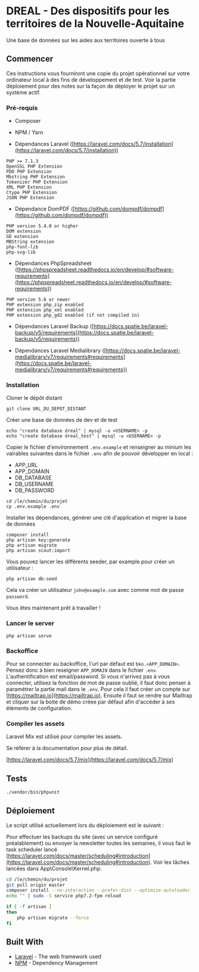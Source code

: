 
# DREAL - Des dispositifs pour les territoires de la Nouvelle-Aquitaine  

Une base de données sur les aides aux territoires ouverte à tous  

## Commencer  

Ces instructions vous fourniront une copie du projet opérationnel sur votre ordinateur local à des fins de développement et de test. Voir la partie déploiement pour des notes sur la façon de déployer le projet sur un système actif.  

### Pré-requis  

- Composer
- NPM / Yarn

- Dépendances Laravel ([https://laravel.com/docs/5.7/installation](https://laravel.com/docs/5.7/installation))
```
PHP >= 7.1.3  
OpenSSL PHP Extension  
PDO PHP Extension  
Mbstring PHP Extension  
Tokenizer PHP Extension  
XML PHP Extension  
Ctype PHP Extension  
JSON PHP Extension
```  

- Dépendance DomPDF ([https://github.com/dompdf/dompdf](https://github.com/dompdf/dompdf))
```
PHP version 5.4.0 or higher
DOM extension
GD extension
MBString extension
php-font-lib
php-svg-lib
```

- Dépendances PhpSpreadsheet ([https://phpspreadsheet.readthedocs.io/en/develop/#software-requirements](https://phpspreadsheet.readthedocs.io/en/develop/#software-requirements))
```
PHP version 5.6 or newer
PHP extension php_zip enabled
PHP extension php_xml enabled
PHP extension php_gd2 enabled (if not compiled in)
```

- Dépendances Laravel Backup ([https://docs.spatie.be/laravel-backup/v5/requirements](https://docs.spatie.be/laravel-backup/v5/requirements))

- Dépendances Laravel Medialibrary ([https://docs.spatie.be/laravel-medialibrary/v7/requirements#requirements](https://docs.spatie.be/laravel-medialibrary/v7/requirements#requirements))


### Installation

Cloner le dépôt distant

```  
git clone URL_DU_DEPOT_DISTANT
```  

Créer une base de données de dev et de test

```
echo "create database dreal" | mysql -u <USERNAME> -p
echo "create database dreal_test" | mysql -u <USERNAME> -p
```

Copier le fichier d'environnement `.env.example` et renseigner au minium les vairables suivantes dans le fichier `.env` afin de pouvoir développer en local :

- APP_URL
- APP_DOMAIN
- DB_DATABASE
- DB_USERNAME
- DB_PASSWORD

```
cd /le/chemin/du/projet
cp .env.example .env
```

Installer les dépendances, générer une clé d'application et migrer la base de données

```
composer install
php artisan key:generate
php artisan migrate
php artisan scout:import
```

Vous pouvez lancer les différents seeder, par example pour créer un utilisateur :
```
php artisan db:seed
```

Cela va créer un utilisateur `john@example.com` avec comme mot de passe `password`.

Vous êtes maintenant prêt à travailler !

### Lancer le server

```
php artisan serve
```

### Backoffice

Pour se connecter au backoffice, l'url par défaut est `bko.<APP_DOMAIN>`. Pensez donc à bien reseigner `APP_DOMAIN` dans le fichier `.env`.
L'authentification est email/password.
Si vous n'arrivez pas à vous connecter, utilisez la fonction de mot de passe oublié, il faut donc penser à paramétrer la partie mail dans le `.env`.
Pour cela il faut créer un compte sur [https://mailtrap.io](https://mailtrap.io).
Ensuite il faut se rendre sur Mailtrap et cliquer sur la boite de démo créee par défaut afin d'accéder à ses éléments de configuration.

### Compiler les assets
Laravel Mix est utilisé pour compiler les assets.

Se référer à la documentation pour plus de détail.

[https://laravel.com/docs/5.7/mix](https://laravel.com/docs/5.7/mix)

## Tests

```sh
./vendor/bin/phpunit
```

## Déploiement

Le script utilisé actuellement lors du déploiement est le suivant :

Pour effectuer les backups du site (avec un service configuré préalablement) ou envoyer la newsletter toutes les semaines, il vous faut le task scheduler lancé [https://laravel.com/docs/master/scheduling#introduction](https://laravel.com/docs/master/scheduling#introduction).
Voir les tâches lancées dans App\Console\Kernel.php.

```sh
cd /le/chemin/du/projet
git pull origin master
composer install --no-interaction --prefer-dist --optimize-autoloader
echo "" | sudo -S service php7.2-fpm reload

if [ -f artisan ]
then
    php artisan migrate --force
fi
```

## Built With  

* [Laravel](https://laravel.com/docs/5.7/) - The web framework used
* [NPM](https://www.npmjs.com/) - Dependency Management
